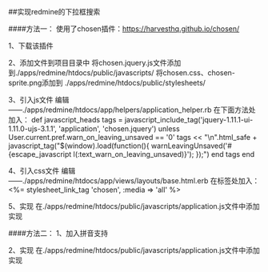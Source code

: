 ##实现redmine的下拉框搜索

####方法一：
使用了chosen插件：https://harvesthq.github.io/chosen/

1、下载该插件

2、添加文件到项目目录中
	将chosen.jquery.js文件添加到./apps/redmine/htdocs/public/javascripts/
	将chosen.css、chosen-sprite.png添加到 ./apps/redmine/htdocs/public/stylesheets/
	
3、引入js文件
	编辑——./apps/redmine/htdocs/app/helpers/application_helper.rb
	在下面方法处加入：
	def javascript_heads
		tags = javascript_include_tag('jquery-1.11.1-ui-1.11.0-ujs-3.1.1', 'application', 'chosen.jquery')
		unless User.current.pref.warn_on_leaving_unsaved == '0'
		  tags << "\n".html_safe + javascript_tag("$(window).load(function(){ warnLeavingUnsaved('#{escape_javascript l(:text_warn_on_leaving_unsaved)}'); });")
		end
		tags
	end
	
4、引入css文件
	编辑——./apps/redmine/htdocs/app/views/layouts/base.html.erb 
	在<head>标签处加入：
	<%= stylesheet_link_tag 'chosen', :media => 'all' %>
	
5、实现
	在./apps/redmine/htdocs/public/javascripts/application.js文件中添加实现
	
	
####方法二：
1、加入拼音支持
	
2、实现
	在./apps/redmine/htdocs/public/javascripts/application.js文件中添加实现







